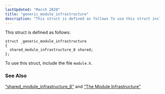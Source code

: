 ```yaml
---
lastUpdated: "March 2020"
title: "generic_module_infrastructure"
description: "This struct is defined as follows To use this struct include the file module h Section 68 74 shared module infrastructure 8 and Section 1 3 1 2 The Module Infrastructure..."
---
```


This struct is defined as follows:

```
struct _generic_module_infrastructure
{
  shared_module_infrastructure_8 shared;
};
```

To use this struct, include the file `module.h`.

### <a name="idp32769344"></a> See Also

[“shared_module_infrastructure_8”](/momentum/3/3-api/structs-shared-module-infrastructure-8) and [“The Module Infrastructure”](/momentum/3/3-api/arch-primary-apis#arch.module.infrastructure)
